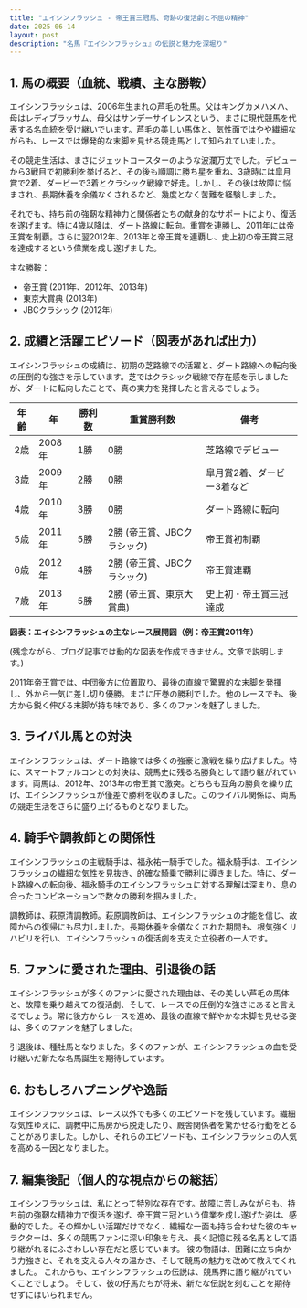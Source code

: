 ```yaml
---
title: "エイシンフラッシュ - 帝王賞三冠馬、奇跡の復活劇と不屈の精神"
date: 2025-06-14
layout: post
description: "名馬『エイシンフラッシュ』の伝説と魅力を深堀り"
---
```


## 1. 馬の概要（血統、戦績、主な勝鞍）

エイシンフラッシュは、2006年生まれの芦毛の牡馬。父はキングカメハメハ、母はレディブラッサム、母父はサンデーサイレンスという、まさに現代競馬を代表する名血統を受け継いでいます。芦毛の美しい馬体と、気性面ではやや繊細ながらも、レースでは爆発的な末脚を見せる競走馬として知られていました。

その競走生活は、まさにジェットコースターのような波瀾万丈でした。デビューから3戦目で初勝利を挙げると、その後も順調に勝ち星を重ね、3歳時には皐月賞で2着、ダービーで3着とクラシック戦線で好走。しかし、その後は故障に悩まされ、長期休養を余儀なくされるなど、幾度となく苦難を経験しました。

それでも、持ち前の強靭な精神力と関係者たちの献身的なサポートにより、復活を遂げます。特に4歳以降は、ダート路線に転向。重賞を連勝し、2011年には帝王賞を制覇。さらに翌2012年、2013年と帝王賞を連覇し、史上初の帝王賞三冠を達成するという偉業を成し遂げました。

主な勝鞍：
* 帝王賞 (2011年、2012年、2013年)
* 東京大賞典 (2013年)
* JBCクラシック (2012年)


## 2. 成績と活躍エピソード（図表があれば出力）

エイシンフラッシュの成績は、初期の芝路線での活躍と、ダート路線への転向後の圧倒的な強さを示しています。芝ではクラシック戦線で存在感を示しましたが、ダートに転向したことで、真の実力を発揮したと言えるでしょう。

| 年齢 | 年 | 勝利数 | 重賞勝利数 | 備考 |
|---|---|---|---|---|
| 2歳 | 2008年 | 1勝 | 0勝 | 芝路線でデビュー |
| 3歳 | 2009年 | 2勝 | 0勝 | 皐月賞2着、ダービー3着など |
| 4歳 | 2010年 | 3勝 | 0勝 | ダート路線に転向 |
| 5歳 | 2011年 | 5勝 | 2勝 (帝王賞、JBCクラシック) | 帝王賞初制覇 |
| 6歳 | 2012年 | 4勝 | 2勝 (帝王賞、JBCクラシック) | 帝王賞連覇 |
| 7歳 | 2013年 | 5勝 | 2勝 (帝王賞、東京大賞典) | 史上初・帝王賞三冠達成 |


**図表：エイシンフラッシュの主なレース展開図（例：帝王賞2011年）**

(残念ながら、ブログ記事では動的な図表を作成できません。文章で説明します。)

2011年帝王賞では、中団後方に位置取り、最後の直線で驚異的な末脚を発揮し、外から一気に差し切り優勝。まさに圧巻の勝利でした。他のレースでも、後方から鋭く伸びる末脚が持ち味であり、多くのファンを魅了しました。


## 3. ライバル馬との対決

エイシンフラッシュは、ダート路線では多くの強豪と激戦を繰り広げました。特に、スマートファルコンとの対決は、競馬史に残る名勝負として語り継がれています。両馬は、2012年、2013年の帝王賞で激突。どちらも互角の勝負を繰り広げ、エイシンフラッシュが僅差で勝利を収めました。このライバル関係は、両馬の競走生活をさらに盛り上げるものとなりました。


## 4. 騎手や調教師との関係性

エイシンフラッシュの主戦騎手は、福永祐一騎手でした。福永騎手は、エイシンフラッシュの繊細な気性を見抜き、的確な騎乗で勝利に導きました。特に、ダート路線への転向後、福永騎手のエイシンフラッシュに対する理解は深まり、息の合ったコンビネーションで数々の勝利を掴みました。

調教師は、萩原清調教師。萩原調教師は、エイシンフラッシュの才能を信じ、故障からの復帰にも尽力しました。長期休養を余儀なくされた期間も、根気強くリハビリを行い、エイシンフラッシュの復活劇を支えた立役者の一人です。


## 5. ファンに愛された理由、引退後の話

エイシンフラッシュが多くのファンに愛された理由は、その美しい芦毛の馬体と、故障を乗り越えての復活劇、そして、レースでの圧倒的な強さにあると言えるでしょう。常に後方からレースを進め、最後の直線で鮮やかな末脚を見せる姿は、多くのファンを魅了しました。

引退後は、種牡馬となりました。多くのファンが、エイシンフラッシュの血を受け継いだ新たな名馬誕生を期待しています。


## 6. おもしろハプニングや逸話

エイシンフラッシュは、レース以外でも多くのエピソードを残しています。繊細な気性ゆえに、調教中に馬房から脱走したり、厩舎関係者を驚かせる行動をとることがありました。しかし、それらのエピソードも、エイシンフラッシュの人気を高める一因となりました。


## 7. 編集後記（個人的な視点からの総括）

エイシンフラッシュは、私にとって特別な存在です。故障に苦しみながらも、持ち前の強靭な精神力で復活を遂げ、帝王賞三冠という偉業を成し遂げた姿は、感動的でした。その輝かしい活躍だけでなく、繊細な一面も持ち合わせた彼のキャラクターは、多くの競馬ファンに深い印象を与え、長く記憶に残る名馬として語り継がれるにふさわしい存在だと感じています。  彼の物語は、困難に立ち向かう力強さと、それを支える人々の温かさ、そして競馬の魅力を改めて教えてくれました。  これからも、エイシンフラッシュの伝説は、競馬界に語り継がれていくことでしょう。  そして、彼の仔馬たちが将来、新たな伝説を刻むことを期待せずにはいられません。
